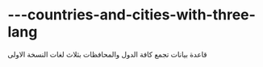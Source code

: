 # ---countries-and-cities-with-three-lang
قاعدة بيانات تجمع كافة الدول والمحافظات بثلاث لغات النسخة الاولى
